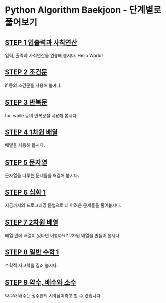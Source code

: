 # **Python Algorithm Baekjoon - 단계별로 풀어보기**

## **[STEP 1 입출력과 사칙연산](https://github.com/letsjo/python_algorithm_baekjoon/issues/2)**
입력, 출력과 사칙연산을 연습해 봅시다. Hello World!

## **[STEP 2 조건문](https://github.com/letsjo/python_algorithm_baekjoon/issues/3)**
if 등의 조건문을 사용해 봅시다.

## **[STEP 3 반복문](https://github.com/letsjo/python_algorithm_baekjoon/issues/4)**
for, while 등의 반복문을 사용해 봅시다.

## **[STEP 4 1차원 배열](https://github.com/letsjo/python_algorithm_baekjoon/issues/5)**
배열을 사용해 봅시다.

## **[STEP 5 문자열](https://github.com/letsjo/python_algorithm_baekjoon/issues/6)**
문자열을 다루는 문제들을 해결해 봅시다.

## **[STEP 6 심화 1](https://github.com/letsjo/python_algorithm_baekjoon/issues/7)**
지금까지의 프로그래밍 문법으로 더 어려운 문제들을 풀어봅시다.


## **[STEP 7 2차원 배열](https://github.com/letsjo/python_algorithm_baekjoon/issues/8)**
배열 안에 배열이 있다면 어떨까요? 2차원 배열을 만들어 봅시다.

## **[STEP 8 일반 수학 1](https://github.com/letsjo/python_algorithm_baekjoon/issues/9)**
수학적 사고력을 길러 봅시다.

## **[STEP 9 약수, 배수와 소수](https://github.com/letsjo/python_algorithm_baekjoon/issues/10)**
약수와 배수는 정수론의 시작점이라고 할 수 있습니다.